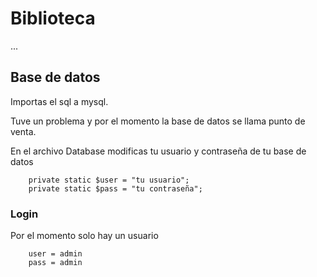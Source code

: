 # Biblioteca

...

## Base de datos

Importas el sql a mysql. 

Tuve un problema y por el momento la base de datos se llama punto de venta. 

En el archivo Database modificas tu usuario y contraseña de tu base de datos

```
	private static $user = "tu usuario"; 
    private static $pass = "tu contraseña";  
```

### Login

Por el momento solo hay un usuario

```
	user = admin
	pass = admin
```
